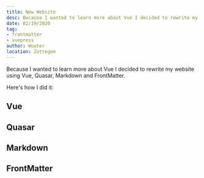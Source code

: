 ```yaml
---
title: New Website
desc: Because I wanted to learn more about Vue I decided to rewrite my website using Vue, Quasar, Markdown and FrontMatter.
date: 02/19/2020
tag:
- frontmatter
- vuepress
author: Wouter
location: Zottegem
---
```


Because I wanted to learn more about Vue I decided to rewrite my website using Vue, Quasar, Markdown and FrontMatter.

Here's how I did it:

## Vue



## Quasar



## Markdown



## FrontMatter
